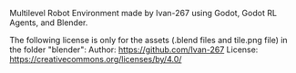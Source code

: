 Multilevel Robot Environment made by Ivan-267 using Godot, Godot RL Agents, and Blender. 

The following license is only for the assets (.blend files and tile.png file) in the folder "blender":
Author: https://github.com/Ivan-267
License: https://creativecommons.org/licenses/by/4.0/
